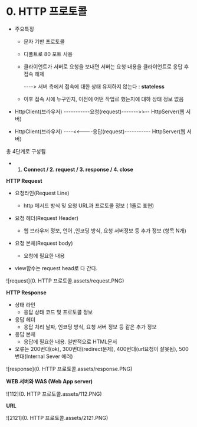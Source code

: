 # 0. HTTP 프로토콜

- 주요특징

  - 문자 기반 프로토콜

  - 디폴트로 80 포트 사용

  - 클라이언트가 서버로 요청을 보내면 서버는 요청 내용을 클라이언트로 응답 후 접속 해제

    ----> 서버 측에서 접속에 대한 상태 유지하지 않는다 : **stateless**

  - 이후 접속 시에 누구인지, 이전에 어떤 작업르 했는지에 대하 상태 정보 없음

- HttpClient(브라우저) -----------요청(request)------->>-- HttpServer(웹 서버)

- HttpClient(브라우저) ----<<----응답(request)----------- HttpServer(웹 서버)

총 4단계로 구성됨

- 1. **Connect / 2. request / 3. response / 4. close**



**HTTP Request**

- 요청라인(Request Line)
  - http 메서드 방식 및 요청 URL과 프로토콜 정보 ( 1줄로 표현)
- 요청 헤더(Request Header)
  - 웹 브라우저 정보, 언어 ,인코딩 방식, 요청 서버정보 등 추가 정보  (항목 N개)
- 요청 본체(Request body)
  - 요청에 필요한 내용

- view함수는 request head로 다 간다.

![request](0. HTTP 프로토콜.assets/request.PNG)



**HTTP Response**

- 상태 라인
  - 응답 상태 코드 및 프로토콜 정보
- 응답 헤더
  - 응답 처리 날짜, 인코딩 방식, 요청 서버 정보 등 같은 추가 정보
- 응답 본체
  - 응답에 필요한 내용. 일반적으로 HTML문서 
- 오류는 200번대(ok), 300번대(redirect문제), 400번대(url요청이 잘못됨), 500번대(Internal Sever 에러)

![response](0. HTTP 프로토콜.assets/response.PNG)





**WEB 서버와 WAS (Web App server)**

![112](0. HTTP 프로토콜.assets/112.PNG)



**URL**

![2121](0. HTTP 프로토콜.assets/2121.PNG)